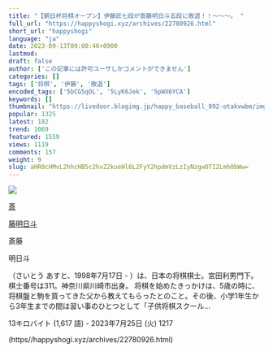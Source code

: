 ```yaml
---
title: "【朝日杯将棋オープン】伊藤匠七段が斎藤明日斗五段に敗退！！～～～。 "
full_url: "https://happyshogi.xyz/archives/22780926.html"
short_url: "happyshogi"
language: "ja"
date: 2023-09-13T09:00:46+0900
lastmod: 
draft: false
author: ['この記事には許可ユーザしかコメントができません']
categories: []
tags: ['将棋', '伊藤', '敗退']
encoded_tags: ['5bCG5qOL', '5LyK6Jek', '5pWX6YCA']
keywords: []
thumbnail: "https://livedoor.blogimg.jp/happy_baseball_892-otakvwbm/imgs/8/a/8adaca4f-s.jpg"
popular: 1325
latest: 182
trend: 1069
featured: 1559
views: 1119
comments: 157
weight: 9
slug: aHR0cHMvL2hhcHB5c2hvZ2kueHl6L2FyY2hpdmVzLzIyNzgwOTI2Lmh0bWw=
---
```


![](https://livedoor.blogimg.jp/happy_baseball_892-otakvwbm/imgs/8/a/8adaca4f-s.jpg)

<div><a target='_blank' href='https//ja.wikipedia.org/wiki/%E6%96%8E%E8%97%A4%E6%98%8E%E6%97%A5%E6%96%97' title='斎藤明日斗'>斎<p>藤明日斗</p></a> <p class='searchresult'>斎藤 <p>明日斗</p>（さいとう あすと、1998年7月17日 - ）は、日本の将棋棋士。宮田利男門下。棋士番号は311。神奈川県川崎市出身。 将棋を始めたきっかけは、5歳の時に、将棋盤と駒を買ってきた父から教えてもらったとのこと。その後、小学1年生から3年生までの間は習い事のひとつとして「子供将棋スクール…</p> <p class='mw-search-result-data'>13キロバイト (1,617 語) - 2023年7月25日 (火) 1217</p></div>

(https//happyshogi.xyz/archives/22780926.html)
